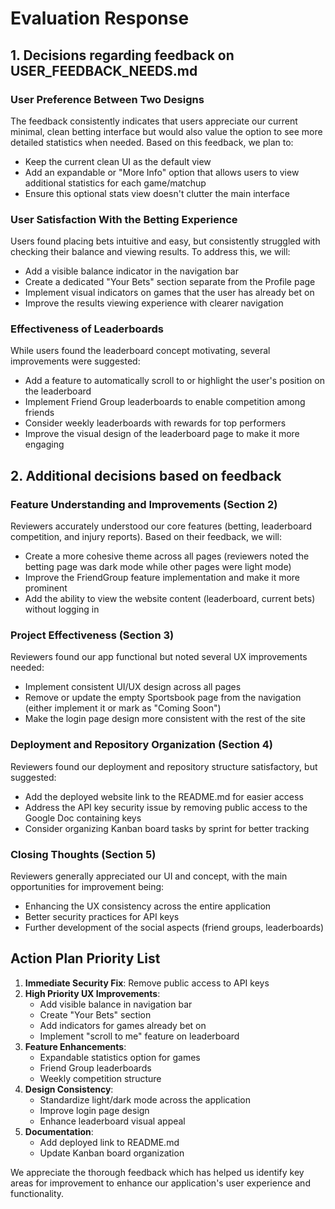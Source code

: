 # Evaluation Response

## 1. Decisions regarding feedback on USER_FEEDBACK_NEEDS.md

### User Preference Between Two Designs
The feedback consistently indicates that users appreciate our current minimal, clean betting interface but would also value the option to see more detailed statistics when needed. Based on this feedback, we plan to:
- Keep the current clean UI as the default view
- Add an expandable or "More Info" option that allows users to view additional statistics for each game/matchup
- Ensure this optional stats view doesn't clutter the main interface

### User Satisfaction With the Betting Experience
Users found placing bets intuitive and easy, but consistently struggled with checking their balance and viewing results. To address this, we will:
- Add a visible balance indicator in the navigation bar
- Create a dedicated "Your Bets" section separate from the Profile page
- Implement visual indicators on games that the user has already bet on
- Improve the results viewing experience with clearer navigation

### Effectiveness of Leaderboards
While users found the leaderboard concept motivating, several improvements were suggested:
- Add a feature to automatically scroll to or highlight the user's position on the leaderboard
- Implement Friend Group leaderboards to enable competition among friends
- Consider weekly leaderboards with rewards for top performers
- Improve the visual design of the leaderboard page to make it more engaging

## 2. Additional decisions based on feedback

### Feature Understanding and Improvements (Section 2)
Reviewers accurately understood our core features (betting, leaderboard competition, and injury reports). Based on their feedback, we will:
- Create a more cohesive theme across all pages (reviewers noted the betting page was dark mode while other pages were light mode)
- Improve the FriendGroup feature implementation and make it more prominent
- Add the ability to view the website content (leaderboard, current bets) without logging in

### Project Effectiveness (Section 3)
Reviewers found our app functional but noted several UX improvements needed:
- Implement consistent UI/UX design across all pages
- Remove or update the empty Sportsbook page from the navigation (either implement it or mark as "Coming Soon")
- Make the login page design more consistent with the rest of the site

### Deployment and Repository Organization (Section 4)
Reviewers found our deployment and repository structure satisfactory, but suggested:
- Add the deployed website link to the README.md for easier access
- Address the API key security issue by removing public access to the Google Doc containing keys
- Consider organizing Kanban board tasks by sprint for better tracking

### Closing Thoughts (Section 5)
Reviewers generally appreciated our UI and concept, with the main opportunities for improvement being:
- Enhancing the UX consistency across the entire application
- Better security practices for API keys
- Further development of the social aspects (friend groups, leaderboards)

## Action Plan Priority List

1. **Immediate Security Fix**: Remove public access to API keys
2. **High Priority UX Improvements**:
   - Add visible balance in navigation bar
   - Create "Your Bets" section
   - Add indicators for games already bet on
   - Implement "scroll to me" feature on leaderboard
3. **Feature Enhancements**:
   - Expandable statistics option for games
   - Friend Group leaderboards
   - Weekly competition structure
4. **Design Consistency**:
   - Standardize light/dark mode across the application
   - Improve login page design
   - Enhance leaderboard visual appeal
5. **Documentation**:
   - Add deployed link to README.md
   - Update Kanban board organization

We appreciate the thorough feedback which has helped us identify key areas for improvement to enhance our application's user experience and functionality.
